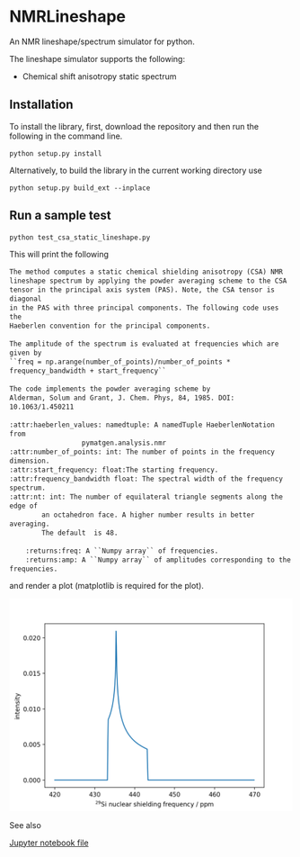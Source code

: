 # NMRLineshape

An NMR lineshape/spectrum simulator for python.

The lineshape simulator supports the following:

- Chemical shift anisotropy static spectrum

## Installation

To install the library, first, download the repository and then run the following in the command line.

    python setup.py install

Alternatively, to build the library in the current working directory use

    python setup.py build_ext --inplace

## Run a sample test

    python test_csa_static_lineshape.py

This will print the following

    The method computes a static chemical shielding anisotropy (CSA) NMR
    lineshape spectrum by applying the powder averaging scheme to the CSA
    tensor in the principal axis system (PAS). Note, the CSA tensor is diagonal
    in the PAS with three principal components. The following code uses the
    Haeberlen convention for the principal components.

    The amplitude of the spectrum is evaluated at frequencies which are given by
    ``freq = np.arange(number_of_points)/number_of_points * frequency_bandwidth + start_frequency``

    The code implements the powder averaging scheme by
    Alderman, Solum and Grant, J. Chem. Phys, 84, 1985. DOI: 10.1063/1.450211

    :attr:haeberlen_values: namedtuple: A namedTuple HaeberlenNotation from
                      pymatgen.analysis.nmr
    :attr:number_of_points: int: The number of points in the frequency dimension.
    :attr:start_frequency: float:The starting frequency.
    :attr:frequency_bandwidth float: The spectral width of the frequency spectrum.
    :attr:nt: int: The number of equilateral triangle segments along the edge of
            an octahedron face. A higher number results in better averaging.
            The default  is 48.

        :returns:freq: A ``Numpy array`` of frequencies.
        :returns:amp: A ``Numpy array`` of amplitudes corresponding to the frequencies.

and render a plot (matplotlib is required for the plot).

![alt text](_static/Figure_1.png)

See also

[Jupyter notebook file](https://github.com/DeepanshS/NMRLineshape/blob/master/test_csa_static_lineshape.ipynb)
